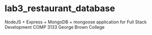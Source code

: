 # lab3_restaurant_database
NodeJS + Express + MongoDB + mongoose application for Full Stack Development COMP 3133 George Brown College
